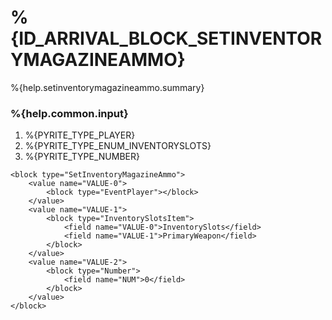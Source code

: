 # %{ID_ARRIVAL_BLOCK_SETINVENTORYMAGAZINEAMMO}

%{help.setinventorymagazineammo.summary}

### %{help.common.input}

1. %{PYRITE_TYPE_PLAYER}
2. %{PYRITE_TYPE_ENUM_INVENTORYSLOTS}
3. %{PYRITE_TYPE_NUMBER}

```
<block type="SetInventoryMagazineAmmo">
    <value name="VALUE-0">
        <block type="EventPlayer"></block>
    </value>
    <value name="VALUE-1">
        <block type="InventorySlotsItem">
            <field name="VALUE-0">InventorySlots</field>
            <field name="VALUE-1">PrimaryWeapon</field>
        </block>
    </value>
    <value name="VALUE-2">
        <block type="Number">
            <field name="NUM">0</field>
        </block>
    </value>
</block>
```

